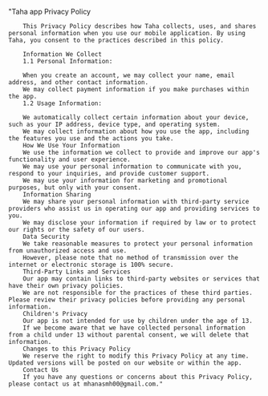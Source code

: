 "Taha app Privacy Policy 
 
        This Privacy Policy describes how Taha collects, uses, and shares personal information when you use our mobile application. By using Taha, you consent to the practices described in this policy. 
         
        Information We Collect 
        1.1 Personal Information: 
         
        When you create an account, we may collect your name, email address, and other contact information. 
        We may collect payment information if you make purchases within the app. 
        1.2 Usage Information: 
         
        We automatically collect certain information about your device, such as your IP address, device type, and operating system. 
        We may collect information about how you use the app, including the features you use and the actions you take. 
        How We Use Your Information 
        We use the information we collect to provide and improve our app's functionality and user experience. 
        We may use your personal information to communicate with you, respond to your inquiries, and provide customer support. 
        We may use your information for marketing and promotional purposes, but only with your consent. 
        Information Sharing 
        We may share your personal information with third-party service providers who assist us in operating our app and providing services to you. 
        We may disclose your information if required by law or to protect our rights or the safety of our users. 
        Data Security 
        We take reasonable measures to protect your personal information from unauthorized access and use. 
        However, please note that no method of transmission over the internet or electronic storage is 100% secure. 
        Third-Party Links and Services 
        Our app may contain links to third-party websites or services that have their own privacy policies. 
        We are not responsible for the practices of these third parties. Please review their privacy policies before providing any personal information. 
        Children's Privacy 
        Our app is not intended for use by children under the age of 13. 
        If we become aware that we have collected personal information from a child under 13 without parental consent, we will delete that information. 
        Changes to this Privacy Policy 
        We reserve the right to modify this Privacy Policy at any time. Updated versions will be posted on our website or within the app. 
        Contact Us 
        If you have any questions or concerns about this Privacy Policy, please contact us at mhanasmh00@gmail.com."
